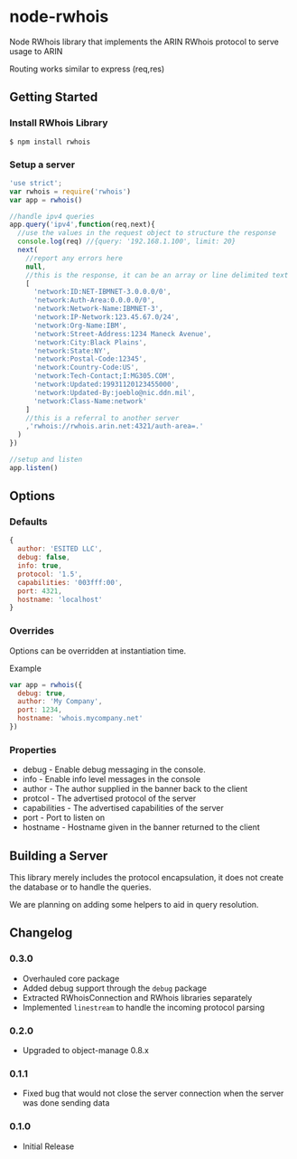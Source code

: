node-rwhois
===========

Node RWhois library that implements the ARIN RWhois protocol to serve usage to ARIN

Routing works similar to express (req,res)


## Getting Started

### Install RWhois Library

```
$ npm install rwhois
```

### Setup a server

```js
'use strict';
var rwhois = require('rwhois')
var app = rwhois()

//handle ipv4 queries
app.query('ipv4',function(req,next){
  //use the values in the request object to structure the response
  console.log(req) //{query: '192.168.1.100', limit: 20}
  next(
    //report any errors here
    null,
    //this is the response, it can be an array or line delimited text
    [
      'network:ID:NET-IBMNET-3.0.0.0/0',
      'network:Auth-Area:0.0.0.0/0',
      'network:Network-Name:IBMNET-3',
      'network:IP-Network:123.45.67.0/24',
      'network:Org-Name:IBM',
      'network:Street-Address:1234 Maneck Avenue',
      'network:City:Black Plains',
      'network:State:NY',
      'network:Postal-Code:12345',
      'network:Country-Code:US',
      'network:Tech-Contact;I:MG305.COM',
      'network:Updated:19931120123455000',
      'network:Updated-By:joeblo@nic.ddn.mil',
      'network:Class-Name:network'
    ]
    //this is a referral to another server
    ,'rwhois://rwhois.arin.net:4321/auth-area=.'
  )
})

//setup and listen
app.listen()
```

## Options

### Defaults

```js
{
  author: 'ESITED LLC',
  debug: false,
  info: true,
  protocol: '1.5',
  capabilities: '003fff:00',
  port: 4321,
  hostname: 'localhost'
}
```

### Overrides

Options can be overridden at instantiation time.

Example
```js
var app = rwhois({
  debug: true,
  author: 'My Company',
  port: 1234,
  hostname: 'whois.mycompany.net'
})
```

### Properties

* debug - Enable debug messaging in the console.
* info - Enable info level messages in the console
* author - The author supplied in the banner back to the client
* protcol - The advertised protocol of the server
* capabilities - The advertised capabilities of the server
* port - Port to listen on
* hostname - Hostname given in the banner returned to the client

## Building a Server

This library merely includes the protocol encapsulation, it does not create the database or to handle the queries.

We are planning on adding some helpers to aid in query resolution.

## Changelog

### 0.3.0
* Overhauled core package
* Added debug support through the `debug` package
* Extracted RWhoisConnection and RWhois libraries separately
* Implemented `linestream` to handle the incoming protocol parsing

### 0.2.0
* Upgraded to object-manage 0.8.x

### 0.1.1
* Fixed bug that would not close the server connection when the server was done sending data

### 0.1.0
* Initial Release
